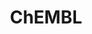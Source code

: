---
layout: default
bigquery: https://console.cloud.google.com/bigquery?p=patents-public-data&d=ebi_chembl&page=dataset
citation: '"The ChEMBL database in 2017." Anna Gaulton, Anne Hersey, Michał Nowotka,
  A Patrícia Bento, Jon Chambers, David Mendez, Prudence Mutowo, Francis Atkinson,
  Louisa J Bellis, Elena Cibrián-Uhalte, Mark Davies, Nathan Dedman, Anneli Karlsson,
  María Paula Magariños, John P Overington, George Papadatos, Ines Smit, Andrew R
  Leach Nucleic acids Research (2017) 45 (Database Issue), D945-D954'
contributors: European Bioinformatics Institute
cost: None
description: ChEMBL Data is a manually curated database of small molecules used in
  drug discovery, including information about existing patented drugs.
documentation: 'schema: https://www.ebi.ac.uk/chembl/db_schema


  '
last_edit: 04/08/2022, 10:29:58
location: https://console.cloud.google.com/marketplace/product/google_patents_public_datasets/chembl
maintained_by: EMBL-EBI, an outstation of European Molecular Biology Laboratory
related_publications: '

  ChEMBL: towards direct deposition of bioassay data.


  Mendez D, Gaulton A, Bento AP, Chambers J, De Veij M, Félix E, Magariños MP, Mosquera
  JF, Mutowo P, Nowotka M, Gordillo-Marañón M, Hunter F, Junco L, Mugumbate G, Rodriguez-Lopez
  M, Atkinson F, Bosc N, Radoux CJ, Segura-Cabrera A, Hersey A, Leach AR.


  — Nucleic Acids Res. 2019; 47(D1):D930-D940. doi: 10.1093/nar/gky1075

  '
schema_fields:
- drug_product_flag
- pathway_key
- mol_irac_id
- comments
- assay_organism
- normal_range_min
- version
- confidence_score
- toid
- src_compound_id
- num_ro5_violations
- last_page
- chirality
- target_desc
- assay_id
- mec_id
- le
- domain_description
- domain_type
- action_type
- topical
- therapeutic_flag
- who_extra
- mc_target_type
- warning_year
- atc_code
- assay_cell_type
- nda_type
- warning_id
- src_id
- submission_date
- applicant_full_name
- qudt_units
- job_id
- status
- molfile
- qed_weighted
- isoform
- level4_description
- met_comment
- protein_class_id
- normal_range_max
- src_short_name
- bto_id
- research_stem
- formulation_id
- name
- l4
- compsyn_id
- ref_url
- acd_logd
- warning_description
- level3_description
- species_group_flag
- cell_source_tax_id
- orig_description
- patent_expire_date
- acd_most_bpka
- site_residues
- compound_name
- efo_id
- cidx
- assay_type
- units
- trade_name
- cell_ontology_id
- full_mwt
- component_id
- natural_product
- targrel_id
- l2
- prediction_method
- full_molformula
- usan_stem_id
- bao_id
- stat
- metabolite_record_id
- src_description
- comp_class_id
- activity_id
- upper_value
- confidence
- tissue_id
- protclasssyn_id
- num_alerts
- prod_pat_id
- substrate_record_id
- mw_monoisotopic
- active_molregno
- first_approval
- standard_flag
- level5
- mol_atc_id
- target_mapping
- max_phase_for_ind
- tax_id
- first_page
- previous_company
- annotation
- major_class
- uo_units
- patent_use_code
- oral
- chembl_id
- standard_value
- aspect
- src_assay_id
- l1
- tid
- alert_set_id
- tid_fixed
- curated_by
- ridx
- psa
- ref_id
- cell_description
- standard_text_value
- availability_type
- cpd_str_alert_id
- cellosaurus_id
- mechanism_comment
- metref_id
- record_id
- assay_test_type
- variant_id
- rgid
- withdrawn_class
- assay_tissue
- rtb
- level1_description
- domain_id
- actsm_id
- chebi_par_id
- cell_id
- cell_name
- level4
- tbl
- hrac_code
- mecref_id
- bao_endpoint
- level3
- organism
- num_lipinski_ro5_violations
- entity_id
- enzyme_tid
- pref_name
- standard_type
- molecular_mechanism
- usan_stem_definition
- standard_units
- disease_efficacy
- log_id
- warning_class
- parent_type
- mol_hrac_id
- value
- go_id
- res_stem_id
- co_stem_id
- standard_upper_value
- assay_param_id
- downgraded
- creation_date
- mesh_id
- mc_target_name
- ad_type
- innovator_company
- mc_target_accession
- drug_substance_flag
- clo_id
- mw_freebase
- comp_go_id
- journal
- published_relation
- doc_type
- ref_type
- polymer_flag
- assay_tax_id
- patent_id
- assay_category
- text_value
- accession
- potential_duplicate
- drugind_id
- result_flag
- level1
- l8
- acd_most_apka
- homologue
- ass_cls_map_id
- definition
- assay_class_id
- withdrawn_country
- patent_no
- who_name
- cell_source_tissue
- smid
- ddd_value
- pubmed_id
- assay_desc
- black_box_warning
- path
- selectivity_comment
- warnref_id
- biocomp_id
- hba
- product_id
- ro3_pass
- assay_source
- binding_site_comment
- active_ingredient
- label
- alogp
- hbd
- delist_flag
- usan_year
- idx
- cx_most_bpka
- ap_id
- curation_comment
- mc_tax_id
- pathway_id
- sitecomp_id
- mol_frac_id
- priority
- parent_id
- uberon_id
- class_type
- alert_name
- level2_description
- year
- lle
- route
- standard_inchi_key
- last_active
- prodrug
- set_name
- updated_by
- updated_on
- strength
- molregno
- domain_name
- drug_record_id
- company
- indref_id
- usan_substem
- relation
- withdrawn_year
- acd_logp
- level2
- targcomp_id
- l6
- aidx
- ddd_id
- type
- issue
- country
- frac_class_id
- molecule_type
- stem
- molecular_species
- std_act_id
- title
- cell_source_organism
- protein_class_synonym
- dosed_ingredient
- site_name
- standard_relation
- helm_notation
- authors
- irac_code
- caloha_id
- structure_type
- synonyms
- published_units
- published_value
- inorganic_flag
- relationship
- abstract
- max_phase
- db_source
- component_synonym
- first_in_class
- publication_number
- indication_class
- end_position
- pchembl_value
- sei
- target_type
- subgroup
- l7
- relationship_desc
- parameter_value
- met_conversion
- relationship_type
- component_type
- doi
- bei
- assay_subcellular_fraction
- efo_term
- hbd_lipinski
- predbind_id
- class_level
- approval_date
- usan_stem
- source
- activity_comment
- bao_format
- withdrawn_flag
- protein_class_desc
- cx_logd
- oc_id
- canonical_smiles
- compound_key
- l5
- smarts
- entity_type
- volume
- molsyn_id
- enzyme_name
- description
- as_id
- irac_class_id
- cx_logp
- source_domain_id
- sequence
- sequence_md5sum
- heavy_atoms
- data_validity_comment
- compd_id
- cx_most_apka
- mutation
- withdrawn_reason
- mesh_heading
- ingredient
- site_id
- l3
- parent_go_id
- parameter_type
- ddd_admr
- ddd_units
- alert_id
- hrac_class_id
- ddd_comment
- standard_inchi
- short_name
- met_id
- mechanism_of_action
- dosage_form
- syn_type
- warning_country
- parenteral
- doc_id
- aromatic_rings
- cl_lincs_id
- assay_strain
- warning_type
- frac_code
- parent_molregno
- db_version
- stem_class
- start_position
- related_tid
- published_type
- direct_interaction
- hba_lipinski
- activity_count
- mc_organism
shortname: chembl
tags:
- biotechnology
- health
- chemical
- bioinformatics
- medical
terms_of_use: CC BY-SA 3.0
title: ChEMBL
uuid: e232a192-965c-4ec9-904c-155b6dfe56c5
---